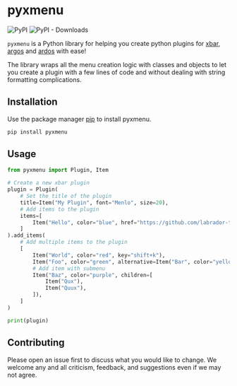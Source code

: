 # pyxmenu

![PyPI](https://img.shields.io/pypi/v/pyxmenu?label=pypi%20package)
![PyPI - Downloads](https://img.shields.io/pypi/dm/pyxmenu)

`pyxmenu` is a Python library for helping you create python plugins for [xbar](https://xbarapp.com), 
[argos](https://github.com/p-e-w/argos) and [ardos](https://github.com/labrador-team/ardos) with ease!

The library wraps all the menu creation logic with classes and objects to let you create a plugin with a few lines of 
code and without dealing with string formatting complications.

## Installation

Use the package manager [pip](https://pip.pypa.io/en/stable/) to install pyxmenu.

```bash
pip install pyxmenu
```

## Usage

```python
from pyxmenu import Plugin, Item

# Create a new xbar plugin
plugin = Plugin(
    # Set the title of the plugin
    title=Item("My Plugin", font="Menlo", size=20),
    # Add items to the plugin
    items=[
        Item("Hello", color="blue", href="https://github.com/labrador-team/pyxmenu")
    ]
).add_items(
    # Add multiple items to the plugin
    [
        Item("World", color="red", key="shift+k"),
        Item("Foo", color="green", alternative=Item("Bar", color="yellow")),
        # Add item with submenu
        Item("Baz", color="purple", children=[
            Item("Qux"),
            Item("Quux"),
        ]),
    ]
)

print(plugin)
```

## Contributing

Please open an issue first to discuss what you would like to change.
We welcome any and all criticism, feedback, and suggestions even if we may not agree.
